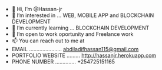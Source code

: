 - 👋 Hi, I’m @Hassan-jr
- 👀 I’m interested in ... WEB, MOBILE APP and BLOCKCHAIN DEVELOPMENT
- 🌱 I’m currently learning ... BLOCKCHAIN DEVELOPMENT
- 💞️ I’m open to work oportunity and Freelance work
- 📫 You can reach out to me at 
- EMAIL ...................... abdiladifhassan115@gmail.com
- PORTFOLIO WEBSITE ......... http://hassanjr.herokuapp.com
- PHONE NUMBER .............. +254725151165

<!---
Hassan-jr/Hassan-jr is a ✨ special ✨ repository because its `README.md` (this file) appears on your GitHub profile.
You can click the Preview link to take a look at your changes.
--->
